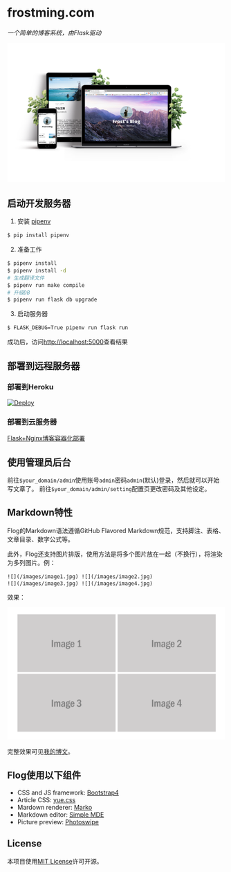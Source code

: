 # frostming.com

*一个简单的博客系统，由Flask驱动*

![](/resources/preview.png)

## 启动开发服务器

1. 安装 [pipenv](https://github.com/kennethreitz/pipenv)

```bash
$ pip install pipenv
```

2. 准备工作

```bash
$ pipenv install
$ pipenv install -d
# 生成翻译文件
$ pipenv run make compile
# 升级DB
$ pipenv run flask db upgrade
```

3. 启动服务器

```bash
$ FLASK_DEBUG=True pipenv run flask run
```
成功后，访问<http://localhost:5000>查看结果

## 部署到远程服务器

### 部署到Heroku

[![Deploy](https://www.herokucdn.com/deploy/button.svg)](https://heroku.com/deploy)

### 部署到云服务器

[Flask+Nginx博客容器化部署](https://frostming.com/2018/09-11/flask-nginx-deployment)

## 使用管理员后台

前往`$your_domain/admin`使用账号`admin`密码`admin`(默认)登录，然后就可以开始写文章了。
前往`$your_domain/admin/setting`配置页更改密码及其他设定。

## Markdown特性

Flog的Markdown语法遵循GitHub Flavored Markdown规范，支持脚注、表格、文章目录、数字公式等。

此外，Flog还支持图片排版，使用方法是将多个图片放在一起（不换行），将渲染为多列图片。例：
```
![](/images/image1.jpg) ![](/images/image2.jpg)
![](/images/image3.jpg) ![](/images/image4.jpg)
```
效果：

![](/resources/sample_images.png)

完整效果可见[我的博文](https://frostming.com/2018/01-04/from-2017-to-2018)。

## Flog使用以下组件

* CSS and JS framework: [Bootstrap4](http://getbootstrap.com/)
* Article CSS: [yue.css](https://github.com/lepture/yue.css)
* Mardown renderer: [Marko](https://github.com/frostming/marko)
* Markdown editor: [Simple MDE](https://github.com/sparksuite/simplemde-markdown-editor)
* Picture preview: [Photoswipe](http://photoswipe.com/)

## License

本项目使用[MIT License](/LICENSE)许可开源。

